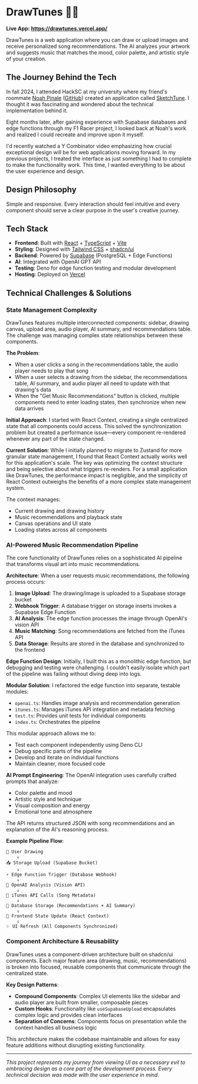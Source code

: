 # DrawTunes 🎨🎵

**Live App: https://drawtunes.vercel.app/**

DrawTunes is a web application where you can draw or upload images and receive personalized song recommendations. The AI analyzes your artwork and suggests music that matches the mood, color palette, and artistic style of your creation.

## The Journey Behind the Tech

In fall 2024, I attended HackSC at my university where my friend's roommate [Noah Pinale](https://www.linkedin.com/in/noahpinales/) ([GitHub](https://github.com/noahpin)) created an application called [SketchTune](https://sketchtune.vercel.app/). I thought it was fascinating and wondered about the technical implementation behind it.

Eight months later, after gaining experience with Supabase databases and edge functions through my F1 Racer project, I looked back at Noah's work and realized I could recreate and improve upon it myself.

I'd recently watched a Y Combinator video emphasizing how crucial exceptional design will be for web applications moving forward. In my previous projects, I treated the interface as just something I had to complete to make the functionality work. This time, I wanted everything to be about the user experience and design.

## Design Philosophy

Simple and responsive. Every interaction should feel intuitive and every component should serve a clear purpose in the user's creative journey.

## Tech Stack

- **Frontend**: Built with [React](https://react.dev) + [TypeScript](https://www.typescriptlang.org/) + [Vite](https://vite.dev)
- **Styling**: Designed with [Tailwind CSS](https://tailwindcss.com) + [shadcn/ui](https://ui.shadcn.com)
- **Backend**: Powered by [Supabase](https://supabase.com) (PostgreSQL + Edge Functions)
- **AI**: Integrated with OpenAI GPT API
- **Testing**: Deno for edge function testing and modular development
- **Hosting**: Deployed on [Vercel](https://vercel.com)

## Technical Challenges & Solutions

### State Management Complexity

DrawTunes features multiple interconnected components: sidebar, drawing canvas, upload area, audio player, AI summary, and recommendations table. The challenge was managing complex state relationships between these components.

**The Problem**: 
- When a user clicks a song in the recommendations table, the audio player needs to play that song
- When a user selects a drawing from the sidebar, the recommendations table, AI summary, and audio player all need to update with that drawing's data
- When the "Get Music Recommendations" button is clicked, multiple components need to enter loading states, then synchronize when new data arrives

**Initial Approach**: 
I started with React Context, creating a single centralized state that all components could access. This solved the synchronization problem but created a performance issue—every component re-rendered whenever any part of the state changed.

**Current Solution**: 
While I initially planned to migrate to Zustand for more granular state management, I found that React Context actually works well for this application's scale. The key was optimizing the context structure and being selective about what triggers re-renders. For a small application like DrawTunes, the performance impact is negligible, and the simplicity of React Context outweighs the benefits of a more complex state management system.

The context manages:
- Current drawing and drawing history
- Music recommendations and playback state  
- Canvas operations and UI state
- Loading states across all components

### AI-Powered Music Recommendation Pipeline

The core functionality of DrawTunes relies on a sophisticated AI pipeline that transforms visual art into music recommendations.

**Architecture**:
When a user requests music recommendations, the following process occurs:

1. **Image Upload**: The drawing/image is uploaded to a Supabase storage bucket
2. **Webhook Trigger**: A database trigger on storage inserts invokes a Supabase Edge Function
3. **AI Analysis**: The edge function processes the image through OpenAI's vision API
4. **Music Matching**: Song recommendations are fetched from the iTunes API
5. **Data Storage**: Results are stored in the database and synchronized to the frontend

**Edge Function Design**:
Initially, I built this as a monolithic edge function, but debugging and testing were challenging. I couldn't easily isolate which part of the pipeline was failing without diving deep into logs.

**Modular Solution**:
I refactored the edge function into separate, testable modules:

- `openai.ts`: Handles image analysis and recommendation generation
- `itunes.ts`: Manages iTunes API integration and metadata fetching  
- `test.ts`: Provides unit tests for individual components
- `index.ts`: Orchestrates the pipeline

This modular approach allows me to:
- Test each component independently using Deno CLI
- Debug specific parts of the pipeline
- Develop and iterate on individual functions
- Maintain cleaner, more focused code

**AI Prompt Engineering**:
The OpenAI integration uses carefully crafted prompts that analyze:
- Color palette and mood
- Artistic style and technique
- Visual composition and energy
- Emotional tone and atmosphere

The API returns structured JSON with song recommendations and an explanation of the AI's reasoning process.

**Example Pipeline Flow**:

```
🎨 User Drawing
    ↓
📤 Storage Upload (Supabase Bucket)
    ↓
⚡ Edge Function Trigger (Database Webhook)
    ↓
🤖 OpenAI Analysis (Vision API)
    ↓
🎵 iTunes API Calls (Song Metadata)
    ↓
💾 Database Storage (Recommendations + AI Summary)
    ↓
🔄 Frontend State Update (React Context)
    ↓
✨ UI Refresh (All Components Synchronized)
```

### Component Architecture & Reusability

DrawTunes uses a component-driven architecture built on shadcn/ui components. Each major feature area (drawing, music, recommendations) is broken into focused, reusable components that communicate through the centralized state.

**Key Design Patterns**:
- **Compound Components**: Complex UI elements like the sidebar and audio player are built from smaller, composable pieces
- **Custom Hooks**: Functionality like `useSupabaseUpload` encapsulates complex logic and provides clean interfaces
- **Separation of Concerns**: Components focus on presentation while the context handles all business logic

This architecture makes the codebase maintainable and allows for easy feature additions without disrupting existing functionality.

---

*This project represents my journey from viewing UI as a necessary evil to embracing design as a core part of the development process. Every technical decision was made with the user experience in mind.*











